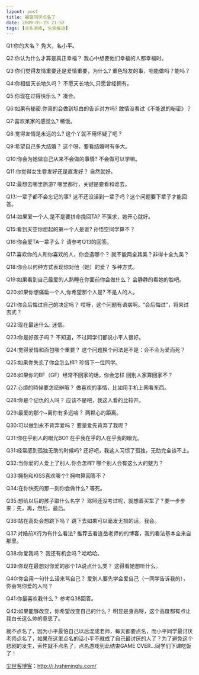 ```yaml
---
layout: post
title: 被薇同学点名了
date: 2009-05-23 21:52
tags: [点名游戏, 生命痕迹]
---
```

Q1:你的大名？
免大，名小平。

Q2:你认为什么才算是真正幸福？
我心中想要他们幸福的人都幸福时。

Q3:你们觉得友情重要还是爱情重要，为什么?
重色轻友的事，咱能做吗？能吗？

Q4:你相信天长地久吗？
不愿天长地久,只愿曾经拥有。

Q5:你现在过得快乐么？
凑合。

Q6:如果有秘密.你真的会做到坦白的告诉对方吗?
敢情没看过《不能说的秘密》？

Q7:喜欢呆家的感觉么?
稀饭。

Q8:觉得友情是永远的么?
这个丫就不用怀疑了吧？

Q9:希望自己多大结婚？
这个呀，要看结婚时有多大。

Q10:你会为她做自己从来不会做的事情?
不会做可以学嘛。

Q11:你觉得女生卷发好还是直发好？
自然就好。

Q12:最想去哪里旅游?
哪里都行，关键是要看和谁去。

Q13:一辈子都不会忘记的事?
这不还没活到一辈子吗？这个问题要下辈子才能回答。

Q14:如果爱一个人,是不是要拼命挽回TA?
不强求，她开心就好。

Q15:看到天空你想起的第一个人是谁?
孙悟空同学算不？

Q16:你会爱TA一辈子么？
请参考Q13的回答。

Q17:喜欢你的人和你喜欢的人，你会选哪个？
就不能两全其美？非得十全九美？

Q18:你会以何种方式表现你对他（她）的爱？
多种方式。

Q19:如果看到自己最爱的人熟睡在你面前你会做什么？
会静静的看她的脸吧。

Q20:如果你想痛扁一个人,你希望那个人是?
不是人的人。

Q21:你会后悔过自己的决定吗？
哎呀，这个问题有语病啊。“会后悔过”，将来过去式？

Q22:现在最迷什么:
迷信。

Q23:你是好孩子吗？
不知道，不过同学们都说小平人很好。

Q24:觉得爱情和面包哪个重要？
这个问题换个问法是不是：会不会为爱而死？

Q25:如果你失恋了你会怎么样?
珍惜下一位同学。

Q26:如果你的BF（GF）经常不回家的话，你会怎样
回别人家算回家不？

Q27:心煩的時候要怎麽辦哦？
做喜欢的事情，比如用手机上网看东西。

Q28:你是个记仇的人吗？
应该不是吧，我这人看的比较开。

Q29:最爱的那个~离你有多远哈？
两颗心的距离。

Q30:可以做到永不背弃爱吗？
要是爱先背弃了我呢？

Q31:你在乎别人的眼光BO?
在乎我在乎的人在乎我的眼光。

Q31:经常感到孤独无助的时候吗?
还好吧，我这人习惯了孤独，无助完全谈不上。

Q32:当你爱的人爱上了别人.你会怎样?
哪个别人会有这么大的魅力？

Q33:拥抱和KISS喜欢哪个?
拥吻算回答不？

Q34:在你快死的那一刻你会做什么?
等死。

Q35:想给以后的孩子取什么名字？
驾照还没考过呢，就想着买车了？要一步步来：先，再，然后，最后。

Q36:站在高处会想跳下吗？
跳下去如果可以毫发无损的话，我会。

Q37:对婚前X行为有什么看法?
推荐去看连岳老师的的博客，我的看法基本全来自那里。

Q38:你爱我吗？
我还有机会吗？哈哈哈。

Q39:你现在最想对你爱的那个TA说点什么类？
这得看她想听什么。

Q40:你会用一句什么话来骂自己？
爱别人要先学会爱自己（一同学告诉我的），你会骂你爱的人吗？

Q41:你最喜欢我什么？
参考Q38回答。

Q42:如果能够改变，你希望改变自己的什么？
明显是身高呀，这个高度都有点让我白长这么帅的意思了。

就不点名了，因为小平最怕自己以后混成老师，每天都要点名，而小平同学最讨厌老师点名了，如果在这里点名的话小平不就成了自己最讨厌的人了？为了避免这个悲剧的发生，索性就不点名了，点名游戏到此结束GAME OVER…同学们下课吃饭了！

<a href="http://i.lvshiminglu.com/">尘世客博客</a>：<a href="http://i.lvshiminglu.com/">http://i.lvshiminglu.com/</a>

